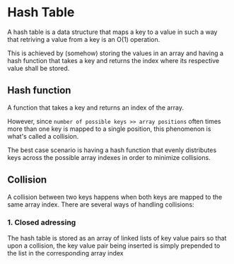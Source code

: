 # Hash Table

A hash table is a data structure that maps a key to a value in such a way that retriving a value from a key is an O(1) operation. 

This is achieved by (somehow) storing the values in an array and having a hash function that takes a key and returns the index where its respective value shall be stored.

## Hash function

A function that takes a key and returns an index of the array.


However, since `number of possible keys >> array positions` often times more than one key is mapped to a single position, this phenomenon is what's called a collision.

The best case scenario is having a hash function that evenly distributes keys across the possible array indexes in order to minimize collisions.


## Collision 
A collision between two keys happens when both keys are mapped to the same array index. There are several ways of handling collisions:

### 1. Closed adressing

The hash table is stored as an array of linked lists of key value pairs so that upon a collision, the key value pair being inserted is simply prepended to the list in the corresponding array index